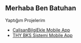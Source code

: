 ## Merhaba Ben Batuhan
Yaptığım Projelerim

- [CalisanBilgiEkle Mobile App](https://github.com/batuhansanci/Calisan-Bilgisi-Ekleme-Mobile-App)
- [THY BKS Sistemi Mobile App](https://github.com/batuhansanci/THY-bks-sistemi-mobile-app)

